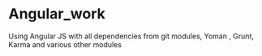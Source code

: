 # Angular_work
Using Angular  JS with all dependencies from git modules, Yoman , Grunt, Karma and various other modules 
